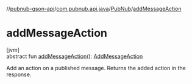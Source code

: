 //[pubnub-gson-api](../../../index.md)/[com.pubnub.api.java](../index.md)/[PubNub](index.md)/[addMessageAction](add-message-action.md)

# addMessageAction

[jvm]\
abstract fun [addMessageAction](add-message-action.md)(): [AddMessageAction](../../com.pubnub.api.java.endpoints.message_actions/-add-message-action/index.md)

Add an action on a published message. Returns the added action in the response.

